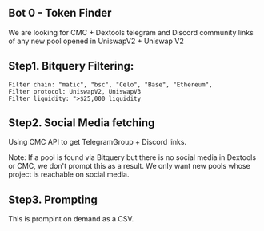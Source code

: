 ## Bot 0 - Token Finder

We are looking for CMC + Dextools telegram and Discord community links of any new pool opened in UniswapV2 + Uniswap V2 


## Step1. Bitquery Filtering:

	Filter chain: "matic", "bsc", "Celo", "Base", "Ethereum", 
	Filter protocol: UniswapV2, UniswapV3
	Filter liquidity: ">$25,000 liquidity
 
## Step2. Social Media fetching
Using CMC API to get TelegramGroup + Discord links. 

Note: If a pool is found via Bitquery but there is no social media in Dextools or CMC, we don't prompt this as a result. We only want new pools whose project is reachable on social media. 

## Step3. Prompting

This is prompint on demand as a CSV.
